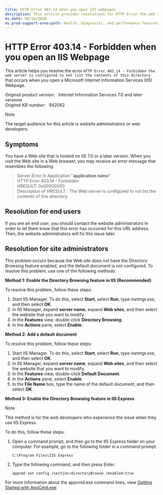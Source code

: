 ```yaml
---
title: HTTP Error 403.14 when you open IIS webpages
description: This article provides resolutions for HTTP Error the web server is configured to not list the contents of this directory that occurs when you visit a Web site.
ms.date: 04/16/2020
ms.prod-support-area-path: Health, diagnostic, and performance features
---
```

# HTTP Error 403.14 - Forbidden when you open an IIS Webpage

This article helps you resolve the error `HTTP Error 403.14 - Forbidden the web server is configured to not list the contents of this directory` that occurs when you open a Microsoft Internet Information Services (IIS) Webpage.

_Original product version:_ &nbsp; Internet Information Services 7.0 and later versions  
_Original KB number:_ &nbsp; 942062

> [!NOTE]
> The target audience for this article is website administrators or web developers.

## Symptoms

You have a Web site that is hosted on IIS 7.0 or a later version. When you visit the Web site in a Web browser, you may receive an error message that resembles the following:

> Server Error in Application "**application name**"  
> HTTP Error 403.14 - Forbidden  
> HRESULT: 0x00000000  
> Description of HRESULT : The Web server is configured to not list the contents of this directory.

## Resolution for end users

If you are an end user, you should contact the website administrators in order to let them know that this error has occurred for this URL address. Then, the website administrators will fix this issue later.

## Resolution for site administrators

This problem occurs because the Web site does not have the Directory Browsing feature enabled, and the default document is not configured. To resolve this problem, use one of the following methods:

**Method 1: Enable the Directory Browsing feature in IIS (Recommended)**

To resolve this problem, follow these steps:

1. Start IIS Manager. To do this, select **Start**, select **Run**, type *inetmgr.exe*, and then select **OK**.
2. In IIS Manager, expand **server name**, expand **Web sites**, and then select the website that you want to modify.
3. In the **Features** view, double-click **Directory Browsing**.
4. In the **Actions** pane, select **Enable**.

**Method 2: Add a default document**

To resolve this problem, follow these steps:

1. Start IIS Manager. To do this, select **Start**, select **Run**, type *inetmgr.exe*, and then select **OK**.
2. In IIS Manager, expand **server name**, expand **Web sites**, and then select the website that you want to modify.
3. In the **Features** view, double-click **Default Document**.
4. In the **Actions** pane, select **Enable**.
5. In the **File Name** box, type the name of the default document, and then select **OK**.

**Method 3: Enable the Directory Browsing feature in IIS Express**

> [!NOTE]
> This method is for the web developers who experience the issue when they use IIS Express.

To do this, follow these steps:

1. Open a command prompt, and then go to the IIS Express folder on your computer. For example, go to the following folder in a command prompt:

    ```console
    C:\Program Files\IIS Express
    ```

2. Type the following command, and then press Enter:

    ```console
    appcmd set config /section:directoryBrowse /enabled:true
    ```

For more information about the appcmd.exe command lines, view [Getting Started with AppCmd.exe](/iis/get-started/getting-started-with-iis/getting-started-with-appcmdexe).
